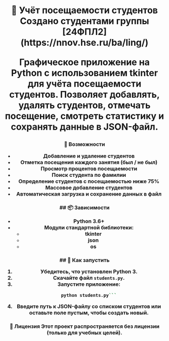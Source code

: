 [](https://pp.userapi.com/oFQ53bj9VBEe-ZgnlgiC3lIX3zPotxd1wYSTSg/ayj-8rKwF-w.jpg)
<h1 align="center">📘 Учёт посещаемости студентов</a> 
Создано студентами группы [24ФПЛ2](https://nnov.hse.ru/ba/ling/)

Графическое приложение на Python с использованием tkinter для учёта посещаемости студентов. Позволяет добавлять, удалять студентов, отмечать посещение, смотреть статистику и сохранять данные в JSON-файл.

<h3 align="center">🧰 Возможности

* Добавление и удаление студентов  
* Отметка посещения каждого занятия (был / не был)  
* Просмотр процентов посещаемости  
* Поиск студента по фамилии  
* Определение студентов с посещаемостью ниже 75%  
* Массовое добавление студентов  
* Автоматическая загрузка и сохранение данных в файл  

<h3 align="center">## 📦 Зависимости

* Python 3.6+
* Модули стандартной библиотеки:
  * tkinter
  * json
  * os

<h3 align="center">## 🚀 Как запустить

1. Убедитесь, что установлен Python 3.
2. Скачайте файл `students.py`.
3. Запустите приложение:
   ```bash
   python students.py```
4. Введите путь к JSON-файлу со списком студентов или оставьте поле пустым, чтобы создать новый.

<h3 align="center">📝 Лицензия
Этот проект распространяется без лицензии (только для учебных целей).
